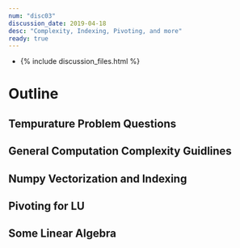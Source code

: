 ```yaml
---
num: "disc03"
discussion_date: 2019-04-18
desc: "Complexity, Indexing, Pivoting, and more"
ready: true
---
```


* {% include discussion_files.html %}

# Outline

## Tempurature Problem Questions

## General Computation Complexity Guidlines

## Numpy Vectorization and Indexing

## Pivoting for LU

## Some Linear Algebra